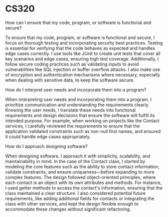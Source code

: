 # CS320

How can I ensure that my code, program, or software is functional and secure?

To ensure that my code, program, or software is functional and secure, I focus on thorough testing and incorporating security best practices. Testing is essential for verifying that the code behaves as expected and handles edge cases correctly. I use tools like JUnit to create unit tests that cover all key scenarios and edge cases, ensuring high test coverage. Additionally, I follow secure coding practices such as validating inputs to avoid vulnerabilities like SQL injection or buffer overflow attacks. I also make use of encryption and authentication mechanisms where necessary, especially when dealing with sensitive data, to keep the software secure.

How do I interpret user needs and incorporate them into a program?

When interpreting user needs and incorporating them into a program, I prioritize communication and understanding the requirements clearly. Knowing the user needs, I translate these needs into functional requirements and design decisions that ensure the software will fulfill its intended purpose. For example, when working on projects like the Contact services, I carefully reviewed the requirements to ensure that the application validated constraints such as non-null first names, and ensured it could handle edge cases appropriately.

How do I approach designing software?

When designing software, I approach it with simplicity, scalability, and maintainability in mind. In the case of the Contact class, I started by modeling the core features such as the ability to store contact information, validate constraints, and ensure uniqueness—before expanding to more complex features. The design followed object-oriented principles, where each contact is an object with its own attributes and methods. For instance, I used getter methods to access the contact's information, ensuring that the class maintained a clear structure. I also considered potential future requirements, like adding additional fields for contacts or integrating the class with other services, and kept the design flexible enough to accommodate these changes without significant refactoring.
